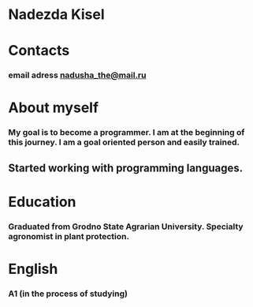 # Nadezda Kisel
# Contacts
### email adress nadusha_the@mail.ru
# About myself
### My goal is to become a programmer. I am at the beginning of this journey. I am a goal oriented person and easily trained.
## Started working with programming languages.
# Education
### Graduated from Grodno State Agrarian University. Specialty agronomist in plant protection.
# English
### A1 (in the process of studying)